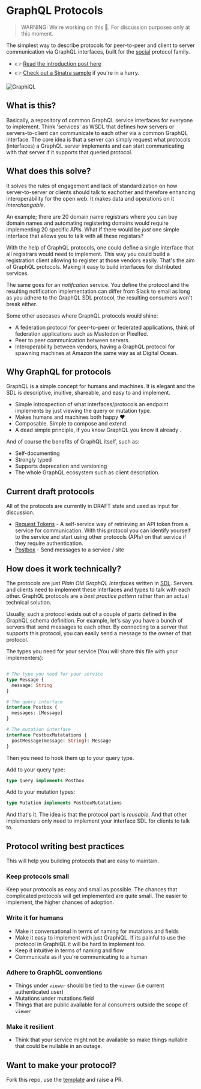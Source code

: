 # GraphQL Protocols

> WARNING: We're working on this 💪. For discussion purposes only at this moment.


The simplest way to describe protocols for peer-to-peer and client to server communication via GraphQL interfaces, built for the [social](https://github.com/graphql-protocols/social) protocol family. 

- 👉 [Read the introduction post here](http://emilebosch.com/2019/06/27/why-we-need-graphql-protocols/)
- 👉 [Check out a Sinatra sample](https://github.com/graphql-protocols/graphql-protocols-sinatra-sample) if you're in a hurry.

![GraphiQL](https://raw.githubusercontent.com/graphql-protocols/graphql-protocols-sinatra-sample/master/images/graphiql.jpg)

## What is this?

Basically, a repository of common GraphQL service interfaces for everyone to implement. Think 'services' as WSDL that defines how servers or servers-to-client can communicate to each other via a common GraphQL interface. The core idea is that a server can simply request what protocols (interfaces) a GraphQL server implements and can start communicating with that server if it supports that queried protocol.

## What does this solve?

It solves the rules of engagement and lack of standardization on how server-to-server or clients should talk to eachother and therefore enhancing interoperability for the open web. It makes data and operations on it _interchangable_.

An example; there are 20 domain name registrars where you can buy domain names and automating registering domains would require implementing 20 specific APIs. What if there would be _just_ one simple interface that allows you to talk with all these registars? 

With the help of GraphQL protocols, one could define a single interface that all registrars would need to implement. This way you could build a registration client allowing to register at those vendors easily. That's the aim of GraphQL protocols. Making it easy to build interfaces for distributed services.

The same goes for an _notifcation_ service. You define the protocol and the resulting notification implementation can differ from Slack to email as long as you adhere to the GraphQL SDL protocol, the resulting consumers won't break either.

Some other usecases where GraphQL protocols would shine:

- A federation protocol for peer-to-peer or federated applications, think of federation applications such as Mastodon or Pixelfed.
- Peer to peer communication between servers.
- Interoperability between vendors, having a GraphQL protocol for spawning machines at Amazon the same way as at Digital Ocean.

## Why GraphQL for protocols

GraphQL is a simple concept for humans and machines. It is elegant and the SDL is descriptive, inuitive, shareable, and easy to  and implement.

- Simple introspection of what interfaces/protocols an endpoint implements by just viewing the query or mutation type.
- Makes humans and machines both happy ❤️
- Composable. Simple to compose and extend.
- A dead simple principle, if you know GraphQL you know it already .

And of course the benefits of GraphQL itself, such as:
- Self-documenting
- Strongly typed
- Supports deprecation and versioning
- The whole GraphQL ecosystem such as client description.

## Current draft protocols

All of the protocols are currently in DRAFT state and used as input for discussion.

- [Request Tokens](draft/token-request.md) - A self-service way of retrieving an API token from a service for communication. With this protocol you can identify yourself to the service and start using other protocols (APIs) on that service if they require authentication.
- [Postbox](draft/postbox.md) - Send messages to a service / site

## How does it work technically?

The protocols are just _Plain Old GraphQL Interfaces_ written in [SDL](https://graphql.org/learn/schema/). Servers and clients need to implement these interfaces and types to talk with each other. GraphQL protocols are a _best practice pattern_ rather than an actual technical solution.

Usually, such a protocol exists out of a couple of parts defined in the GraphQL schema definition. For example, let's say you have a bunch of servers that send messages to each other. By connecting to a server that supports this protocol, you can easily send a message to the owner of that protocol.

The types you need for your service (You will share this file with your implementers):

```graphql

# The type you need for your service
type Message {
  message: String
}

# The query interface
interface Postbox {
  messages: [Message]
}

# The mutation interface
interface PostboxMutatations {
  postMessage(message: String): Message
}
```

Then you need to hook them up to your query type.

Add to your query type:

```graphql
type Query implements Postbox
```

Add to your mutation types:

```graphql
type Mutation implements PostboxMutatations
```

And that's it. The idea is that the protocol part is _reusable_. And that other implementers only need to implement your interface SDL for clients to talk to.

## Protocol writing best practices

This will help you building protocols that are easy to maintain.

### Keep protocols small

Keep your protocols as easy and small as possible. The chances that complicated protocols will get implemented are quite small. The easier to implement, the higher chances of adoption.

### Write it for humans

- Make it conversational in terms of naming for mutations and fields
- Make it easy to implement with just GraphiQL. If its painful to use the protocol in GraphiQL it will be hard to implement too.
- Keep it intuitive in terms of naming and flow
- Communicate as if you're communicating to a human

### Adhere to GraphQL conventions

- Things under `viewer` should be tied to the `viewer` (i.e current authenticated user)
- Mutations under mutations field
- Things that are public available for al consumers outside the scope of `viewer`

### Make it resilient

- Think that your service might not be available so make things nullable that could be nullable in an outage.

## Want to make your protocol?

Fork this repo, use the [template](template.md) and raise a PR.
